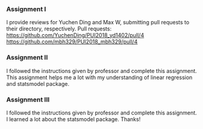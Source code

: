 ### Assignment I

I provide reviews for Yuchen Ding and Max W, submitting pull requests to their directory, respectively.
Pull requests:
https://github.com/YuchenDing/PUI2018_yd1402/pull/4
https://github.com/mbh329/PUI2018_mbh329/pull/4

### Assignment II

I followed the instructions given by professor and complete this assignment. This assignment helps me a lot with my 
understanding of linear regression and statsmodel package.

### Assignment III

I followed the instructions given by professor and complete this assignment. I learned a lot about the statsmodel package. Thanks!

